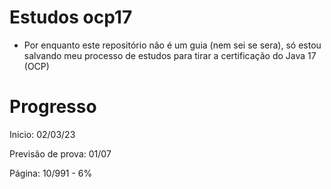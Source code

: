 # Estudos ocp17

- Por enquanto este repositório não é um guia (nem sei se sera), só estou salvando meu processo de estudos para tirar a certificação do Java 17 (OCP)

# Progresso 
Inicio: 02/03/23

Previsão de prova: 01/07 

Página: 10/991 - 6%
